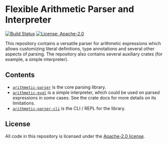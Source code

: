 # Flexible Arithmetic Parser and Interpreter

[![Build Status](https://github.com/slowli/arithmetic-parser/workflows/Rust/badge.svg?branch=master)](https://github.com/slowli/arithmetic-parser/actions)
[![License: Apache-2.0](https://img.shields.io/github/license/slowli/arithmetic-parser.svg)](https://github.com/slowli/arithmetic-parser/blob/master/LICENSE)

This repository contains a versatile parser for arithmetic expressions
which allows customizing literal definitions, type annotations and several other aspects of parsing.
The repository also contains several auxiliary crates (for example, a simple interpreter). 

## Contents

- [`arithmetic-parser`](parser) is the core parsing library.
- [`arithmetic-eval`](eval) is a simple interpreter, which could be used on parsed expressions
  in *some* cases. See the crate docs for more details on its limitations.
- [`arithmetic-parser-cli`](cli) is the CLI / REPL for the library.

## License

All code in this repository is licensed under the [Apache-2.0 license](parser/LICENSE).
